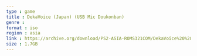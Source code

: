 ```yaml
---
type : game
title : DekaVoice (Japan) (USB Mic Doukonban)
genre : 
format : iso
region : asia
link : https://archive.org/download/PS2-ASIA-ROMS321COM/DekaVoice%20%28Japan%29%20%28USB%20Mic%20Doukonban%29.7z
size : 1.7GB
---
```

